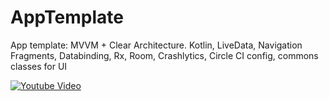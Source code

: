 # AppTemplate
App template: MVVM + Clear Architecture. Kotlin, LiveData, Navigation Fragments, Databinding, Rx, Room, Crashlytics, Circle CI config, commons classes for UI

[![Youtube Video](https://img.youtube.com/vi/GSLxv8ZGwLE/0.jpg)](https://www.youtube.com/watch?v=GSLxv8ZGwLE)
